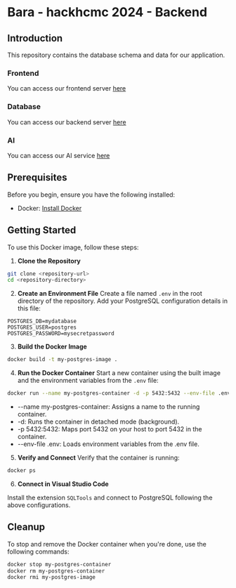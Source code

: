 # Bara - hackhcmc 2024 - Backend

## Introduction 

This repository contains the database schema and data for our application.

### Frontend
You can access our frontend server [here](https://github.com/AngelHack-APCS/hackhcmc_frontend)

### Database
You can access our backend server [here](https://github.com/AngelHack-APCS/hackhcmc_backend)

### AI
You can access our AI service [here](https://github.com/AngelHack-APCS/hackhcmc_ai)

## Prerequisites

Before you begin, ensure you have the following installed:

- Docker: [Install Docker](https://www.docker.com/get-started)

## Getting Started

To use this Docker image, follow these steps:

1. **Clone the Repository**
```bash
git clone <repository-url>
cd <repository-directory>
```

2. **Create an Environment File**
Create a file named `.env` in the root directory of the repository. Add your PostgreSQL configuration details in this file:
```text
POSTGRES_DB=mydatabase
POSTGRES_USER=postgres
POSTGRES_PASSWORD=mysecretpassword
```
3. **Build the Docker Image**

```bash
docker build -t my-postgres-image .
```

4. **Run the Docker Container**
Start a new container using the built image and the environment variables from the `.env` file:
```bash
docker run --name my-postgres-container -d -p 5432:5432 --env-file .env my-postgres-image
```
- --name my-postgres-container: Assigns a name to the running container.
- -d: Runs the container in detached mode (background).
- -p 5432:5432: Maps port 5432 on your host to port 5432 in the container.
- --env-file .env: Loads environment variables from the .env file.

5. **Verify and Connect**
Verify that the container is running:
```bash
docker ps
```

6. **Connect in Visual Studio Code**
   
Install the extension `SQLTools` and connect to PostgreSQL following the above configurations.

## Cleanup
To stop and remove the Docker container when you're done, use the following commands:
```bash
docker stop my-postgres-container
docker rm my-postgres-container
docker rmi my-postgres-image
```
